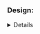 ### Design:
<details about implementation such as data structures and algorithms used>
For problem 1 I tried a simple approach calculating the square root of the number.

### Time Complexity:
<Big O notation with brief explanation>
O(1) constant time

### Space Complexity:
<Big O notation with brief explanation>
o(1)